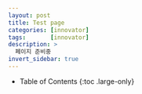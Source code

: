 ```yaml
---
layout: post
title: Test page
categories: [innovator]
tags:       [innovator]
description: >
  페이지 준비중
invert_sidebar: true
---
```

- Table of Contents
{:toc .large-only}